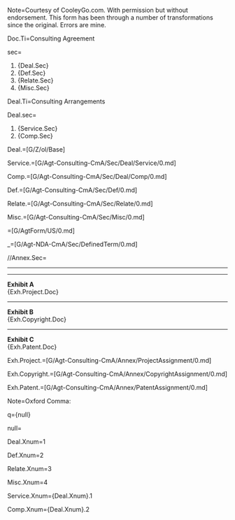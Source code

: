 Note=Courtesy of CooleyGo.com. With permission but without endorsement. This form has been through a number of transformations since the  original.  Errors are mine. 

Doc.Ti=Consulting Agreement

sec=<ol><li>{Deal.Sec}<li>{Def.Sec}<li>{Relate.Sec}<li>{Misc.Sec}</ol>

Deal.Ti=Consulting Arrangements

Deal.sec=<ol><li>{Service.Sec}<li>{Comp.Sec}</ol>

Deal.=[G/Z/ol/Base]

Service.=[G/Agt-Consulting-CmA/Sec/Deal/Service/0.md]

Comp.=[G/Agt-Consulting-CmA/Sec/Deal/Comp/0.md]

Def.=[G/Agt-Consulting-CmA/Sec/Def/0.md]

Relate.=[G/Agt-Consulting-CmA/Sec/Relate/0.md]

Misc.=[G/Agt-Consulting-CmA/Sec/Misc/0.md]

=[G/AgtForm/US/0.md]

_=[G/Agt-NDA-CmA/Sec/DefinedTerm/0.md]

//Annex.Sec=<hr><hr><b>Exhibit A</b><br>{Exh.Project.Doc}<hr><b>Exhibit B</b><br>{Exh.Copyright.Doc}<hr><b>Exhibit C</b><br>{Exh.Patent.Doc}

Exh.Project.=[G/Agt-Consulting-CmA/Annex/ProjectAssignment/0.md] 

Exh.Copyright.=[G/Agt-Consulting-CmA/Annex/CopyrightAssignment/0.md] 

Exh.Patent.=[G/Agt-Consulting-CmA/Annex/PatentAssignment/0.md] 

Note=Oxford Comma:

q={null}

null=<b></b>

Deal.Xnum=1

Def.Xnum=2

Relate.Xnum=3

Misc.Xnum=4

Service.Xnum={Deal.Xnum}.1

Comp.Xnum={Deal.Xnum}.2